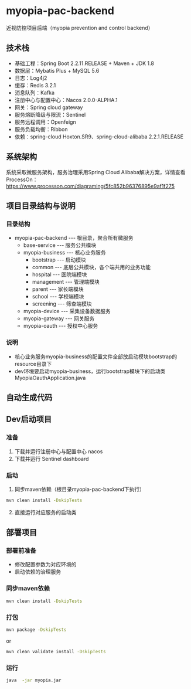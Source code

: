 # myopia-pac-backend

近视防控项目后端（myopia prevention and control backend）

## 技术栈

- 基础工程：Spring Boot 2.2.11.RELEASE + Maven + JDK 1.8
- 数据层：Mybatis Plus + MySQL 5.6
- 日志：Log4j2
- 缓存：Redis 3.2.1
- 消息队列：Kafka
- 注册中心与配置中心：Nacos 2.0.0-ALPHA.1
- 网关：Spring cloud gateway
- 服务熔断降级与限流：Sentinel
- 服务远程调用：Openfeign
- 服务负载均衡：Ribbon
- 依赖：spring-cloud Hoxton.SR9、spring-cloud-alibaba 2.2.1.RELEASE

## 系统架构

系统采取微服务架构，服务治理采用Spring Cloud Alibaba解决方案，详情查看ProcessOn：https://www.processon.com/diagraming/5fc852b96376895e9af1f275

## 项目目录结构与说明
### 目录结构
- myopia-pac-backend  --- 根目录，聚合所有微服务
    - base-service    --- 服务公共模块
    - myopia-business --- 核心业务服务
        - bootstrap   --- 启动模块
        - common      --- 底层公共模块，各个端共用的业务功能
        - hospital    --- 医院端模块
        - management  --- 管理端模块
        - parent      --- 家长端模块
        - school      --- 学校端模块
        - screening   --- 筛查端模块
    - myopia-device   --- 采集设备数据服务
    - myopia-gateway  --- 网关服务
    - myopia-oauth    --- 授权中心服务
    
### 说明
- 核心业务服务myopia-business的配置文件全部放启动模块bootstrap的resource目录下
- dev环境要启动myopia-business，运行bootstrap模块下的启动类 MyopiaOauthApplication.java

## 自动生成代码

## Dev启动项目
### 准备
1. 下载并运行注册中心与配置中心 nacos
2. 下载并运行 Sentinel dashboard
### 启动
1. 同步maven依赖（根目录myopia-pac-backend下执行）
 ```bash
 mvn clean install -DskipTests
 ```
 2. 直接运行对应服务的启动类

## 部署项目
### 部署前准备
- 修改配置参数为对应环境的
- 启动依赖的治理服务

### 同步maven依赖 
 ```bash
 mvn clean install -DskipTests
 ```
 ### 打包
 ```bash
 mvn package -DskipTests
 ```
 or
 ```bash
 mvn clean validate install -DskipTests
 ```
 ### 运行
 ```bash
 java  -jar myopia.jar